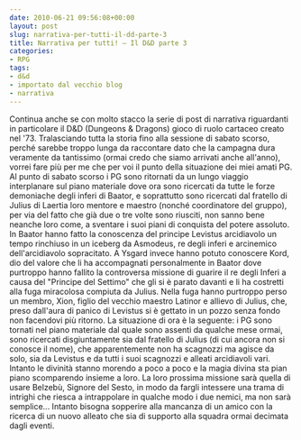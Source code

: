 ```yaml
---
date: 2010-06-21 09:56:08+00:00
layout: post
slug: narrativa-per-tutti-il-dd-parte-3
title: Narrativa per tutti! – Il D&D parte 3
categories:
- RPG
tags:
- d&d
- importato dal vecchio blog
- narrativa
---
```


Continua anche se con molto stacco la serie di post di narrativa riguardanti in particolare il D&D (Dungeons & Dragons) gioco di ruolo cartaceo creato nel '73.
Tralasciando tutta la storia fino alla sessione di sabato scorso, perché sarebbe troppo lunga da raccontare dato che la campagna dura veramente da tantissimo (ormai credo che siamo arrivati anche all'anno), vorrei fare più per me che per voi il punto della situazione dei miei amati PG.
Al punto di sabato scorso i PG sono ritornati da un lungo viaggio interplanare sul piano materiale dove ora sono ricercati da tutte le forze demoniache degli inferi di Baator, e soprattutto sono ricercati dal fratello di Julius di Laertia loro mentore e maestro (nonché coordinatore del gruppo), per via del fatto che già due o tre volte sono riusciti, non sanno bene neanche loro come, a sventare i suoi piani di conquista del potere assoluto. In Baator hanno fatto la conoscenza del principe Levistus arcidiavolo un tempo rinchiuso in un iceberg da Asmodeus, re degli inferi e arcinemico dell'arcidiavolo sopracitato. A Ysgard invece hanno potuto conoscere Kord, dio del valore che li ha accompagnati personalmente in Baator dove purtroppo hanno fallito la controversa missione di guarire il re degli Inferi a causa del "Principe del Settimo" che gli si è parato davanti e li ha costretti alla fuga miracolosa compiuta da Julius. Nella fuga hanno purtroppo perso un membro, Xion, figlio del vecchio maestro Latinor e allievo di Julius, che, preso dall'aura di panico di Levistus si è gettato in un pozzo senza fondo non facendovi più ritorno.
La situazione di ora è la seguente: i PG sono tornati nel piano materiale dal quale sono assenti da qualche mese ormai, sono ricercati disgiuntamente sia dal fratello di Julius (di cui ancora non si conosce il nome), che apparentemente non ha scagnozzi ma agisce da solo, sia da Levistus e da tutti i suoi scagnozzi e alleati arcidiavoli vari. Intanto le divinità stanno morendo a poco a poco e la magia divina sta pian piano scomparendo insieme a loro. La loro prossima missione sarà quella di usare Belzebù, Signore del Sesto, in modo da fargli intessere una trama di intrighi che riesca a intrappolare in qualche modo i due nemici, ma non sarà semplice... Intanto bisogna sopperire alla mancanza di un amico con la ricerca di un nuovo alleato che sia di supporto alla squadra ormai decimata dagli eventi.
